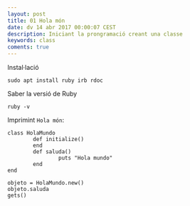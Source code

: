 ```yaml
---
layout: post
title: 01 Hola món
date: dv 14 abr 2017 00:00:07 CEST 
description: Iniciant la prongramació creant una classe
keywords: class
coments: true
---
```


Instal·lació

```
sudo apt install ruby irb rdoc
```

Saber la versió de Ruby

```
ruby -v
```

Imprimint `Hola món`:

```
class HolaMundo
        def initialize()
        end
        def saluda()
                puts "Hola mundo"
        end
end

objeto = HolaMundo.new()
objeto.saluda
gets()
```
